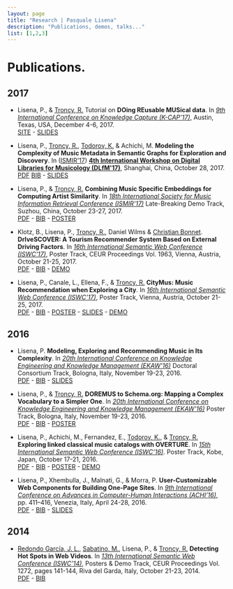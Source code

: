 ```yaml
---
layout: page
title: "Research | Pasquale Lisena"
description: "Publications, demos, talks..."
list: [1,2,3]
---
```


# Publications.

## 2017

- Lisena, P., & [Troncy, R.](http://www.eurecom.fr/~troncy/) Tutorial on **DOing REusable MUSical data**. In *[9th International Conference on Knowledge Capture (K-CAP'17)](http://k-cap2017.org/)*, Austin, Texas, USA, December 4-6, 2017.  
[SITE](https://doremus-anr.github.io/kcap17_tutorial/) - 
[SLIDES](https://doremus-anr.github.io/kcap17_tutorial/slides.html)

- Lisena, P., [Troncy, R.](http://www.eurecom.fr/~troncy/), [Todorov, K.](https://www.lirmm.fr/users/utilisateurs-lirmm/konstantin-todorov) & Achichi, M. **Modeling the Complexity of Music Metadata in Semantic Graphs for Exploration and Discovery**. In ([ISMIR'17](https://ismir2017.smcnus.org/)) **[4th International Workshop on Digital Libraries for Musicology (DLfM'17)](http://www.transforming-musicology.org/dlfm2017/)**, Shanghai, China, October 28, 2017.  
[PDF](http://www.eurecom.fr/fr/publication/5307/download/data-publi-5307.pdf)
[BIB](./publication/lisena2017modeling.bib) -
[SLIDES](https://www.slideshare.net/SquaLeLis/modeling-the-complexity-of-music-metadata-in-semantic-graphs-for-exploration-and-discovery-81662834)

- Lisena, P., & [Troncy, R.](http://www.eurecom.fr/~troncy/) **Combining Music Specific Embeddings for Computing Artist Similarity**. In *[18th International Society for Music Information Retrieval Conference (ISMIR'17)](https://ismir2017.smcnus.org/)* Late-Breaking Demo Track, Suzhou, China, October 23-27, 2017.  
[PDF](http://www.eurecom.fr/fr/publication/5361/download/data-publi-5361.pdf) -
[BIB](./publication/lisena2017artistsimilarity.bib) -
[POSTER](https://drive.google.com/file/d/0ByLy_xr6iMAYOFREZ3RkSThjcms/view)

- Klotz, B., Lisena, P., [Troncy, R.](http://www.eurecom.fr/~troncy/), Daniel Wilms & [Christian Bonnet](http://www.eurecom.fr/en/people/bonnet-christian). **DrIveSCOVER: A Tourism Recommender
System Based on External Driving Factors**. In *[16th International Semantic Web Conference (ISWC'17)](http://iswc2017.semanticweb.org/)*, Poster Track, CEUR Proceedings Vol. 1963, Vienna, Austria, October 21-25, 2017.  
[PDF](http://www.eurecom.fr/~troncy/Publications/Klotz_Troncy-iswc17.pdf) -
[BIB](./publications/klotz2017drivescover.bib) - 
[DEMO](http://drivescover.eurecom.fr/)

- Lisena, P., Canale, L., Ellena, F., & [Troncy, R.](http://www.eurecom.fr/~troncy/) **CityMus: Music Recommendation when Exploring a City**. In *[16th International Semantic Web Conference (ISWC'17)](http://iswc2017.semanticweb.org/)*, Poster Track, Vienna, Austria, October 21-25, 2017.  
[PDF](http://www.eurecom.fr/~troncy/Publications/Lisena_Troncy-iswc17.pdf) - 
[BIB](./publications/lisena2017citymus.bib) - 
[POSTER](https://drive.google.com/file/d/0B07-9WSsWiOuZkhscTNJdEE3Y0U/view?usp=sharing) - 
[SLIDES](https://docs.google.com/presentation/d/1UqjRT2UrgYTE65wLAtynNRMo0Bks29aV3gOQjVfmrdU/edit?usp=sharing) - 
[DEMO](https://citymus.doremus.org)

## 2016 

- Lisena, P. **Modeling, Exploring and Recommending Music in Its Complexity**. In *[20th International Conference on Knowledge Engineering and Knowledge Management (EKAW'16)](http://ekaw2016.cs.unibo.it/)* Doctoral Consortium Track, Bologna, Italy, November 19-23, 2016.  
[PDF](http://www.eurecom.fr/fr/publication/5057/download/data-publi-5057.pdf) -
[BIB](./publication/lisena2016musiccomplexity.bib) -
[SLIDES](https://docs.google.com/presentation/d/1JXzVOCmK-Szv53qKd2FZoxR9Mkd20ycblDLNDvMfMM8/edit?usp=sharing)

- Lisena, P., & [Troncy, R.](http://www.eurecom.fr/~troncy/) **DOREMUS to Schema.org: Mapping a Complex Vocabulary to a Simpler One**. In *[20th International Conference on Knowledge Engineering and Knowledge Management (EKAW'16)](http://ekaw2016.cs.unibo.it/)* Poster Track, Bologna, Italy, November 19-23, 2016.  
[PDF](http://www.eurecom.fr/~troncy/Publications/Lisena_Troncy-ekaw16.pdf) -
[BIB](./publication/lisena2016schemaorg.bib) -
[POSTER](http://www.eurecom.fr/~troncy/Publications/Lisena_Troncy-ekaw16-poster.pdf)

- Lisena, P., Achichi, M., Fernandez, E., [Todorov, K.](https://www.lirmm.fr/users/utilisateurs-lirmm/konstantin-todorov), & [Troncy, R.](http://www.eurecom.fr/~troncy/) **Exploring linked classical music catalogs with OVERTURE**. In *[15th International Semantic Web Conference (ISWC'16)](http://iswc2016.semanticweb.org/)*. Poster Track, Kobe, Japan, October 17-21, 2016.  
[PDF](http://www.eurecom.fr/en/publication/5010/download/data-publi-5010.pdf) -
[BIB](.publications/lisena2016overture.bib) -
[POSTER](http://www.eurecom.fr/~troncy/Publications/Lisena_Troncy-iswc16-poster.pdf) - 
[DEMO](http://overture.doremus.org)

- Lisena, P., Xhembulla, J., Malnati, G., & Morra, P. **User-Customizable Web Components for Building One-Page Sites**. In *[9th International Conference on Advances in Computer-Human Interactions (ACHI’16)](https://www.iaria.org/conferences2016/ACHI16.html)*, pp. 411–416, Venezia, Italy, April 24-28, 2016.  
[PDF](http://porto.polito.it/2643086/1/achi_2016_19_40_20117.pdf) -
[BIB](./publications/lisena2016webcomponents.bib) -
[SLIDES](https://www.slideshare.net/SquaLeLis/usercustomizable-web-components-for-building-onepage-sites)

## 2014

- [Redondo García, J. L.](http://jluisred.github.io/), [Sabatino, M.](https://marsab.github.io), Lisena, P., & [Troncy, R.](http://www.eurecom.fr/~troncy/) **Detecting Hot Spots in Web Videos**. In *[13th International Semantic Web Conference (ISWC'14)](http://iswc2014.semanticweb.org/)*, Posters & Demo Track, CEUR Proceedings Vol. 1272, pages 141-144, Riva del Garda, Italy, October 21-23, 2014.  
[PDF](http://www.eurecom.fr/en/publication/4399/download/mm-publi-4399.pdf) -
[BIB](./publications/redondo2014hotspots.bib)


<!-- # Demos -->

